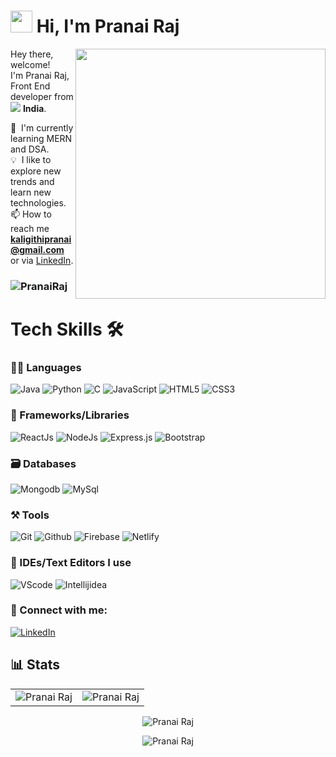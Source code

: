 # <img src="https://user-images.githubusercontent.com/75829770/172219978-9b6b24bb-7ae5-4517-bff2-06bc3c82dd10.gif" width="35" />&nbsp;<b>Hi, I'm Pranai Raj</b>



<img align="right" src="https://user-images.githubusercontent.com/75829770/161398595-106efcc0-5b22-4eab-811c-9dfa76393073.gif" width="400"/>
<p align="left">
  <p>Hey there, welcome!</br>
  I'm Pranai Raj, Front End developer from <img src="https://flagcdn.com/16x12/in.png"/> <b>India</b>.</p>

  🌱 &nbsp;I'm currently learning MERN and DSA.\
  💡 &nbsp;I like to explore new trends and learn new technologies.\
  📫 How to reach me **kaligithipranai@gmail.com** or via [LinkedIn](https://www.linkedin.com/in/pranai-raj/).
  
  
<h3><p align=""> <img src="https://komarev.com/ghpvc/?username=Pranai2518&label=Profile%20views&color=blue&style=flat" alt="PranaiRaj" /> </p></h3>
  
 <h1>Tech Skills 🛠</h1>
 
 ### 🧑‍💻 Languages

<p> 
<img alt="Java" src="https://img.shields.io/badge/java-%23ED8B00.svg?&style=for-the-badge&logo=java&logoColor=white" />
<img alt="Python" src="https://img.shields.io/badge/python-%2314354C.svg?style=for-the-badge&logo=python&logoColor=white"/>
<img alt="C" src="https://img.shields.io/badge/c-%2300599C.svg?&style=for-the-badge&logo=c&logoColor=white" />
<img alt="JavaScript" src="https://img.shields.io/badge/javascript-%23323330.svg?&style=for-the-badge&logo=javascript&logoColor=%23F7DF1E" />
<img alt="HTML5" src="https://img.shields.io/badge/html5-%23E34F26.svg?&style=for-the-badge&logo=html5&logoColor=white" />
<img alt="CSS3" src="https://img.shields.io/badge/css3-%231572B6.svg?&style=for-the-badge&logo=css3&logoColor=white" />
</p>

### 🧩 Frameworks/Libraries
    
<p>
<img alt="ReactJs" src="https://img.shields.io/badge/React-20232A?style=for-the-badge&logo=react&logoColor=61DAFB" />
<img alt="NodeJs" src="https://img.shields.io/badge/Node.js-339933?style=for-the-badge&logo=nodedotjs&logoColor=white" />
<img alt="Express.js" src="https://img.shields.io/badge/Express.js-000000?style=for-the-badge&logo=express&logoColor=white" />
<img alt="Bootstrap" src="https://img.shields.io/badge/Bootstrap-563D7C?style=for-the-badge&logo=bootstrap&logoColor=white" />
</P>
  
### 🗃️ Databases

<p>
<img alt="Mongodb" src="https://img.shields.io/badge/MongoDB-4EA94B?style=for-the-badge&logo=mongodb&logoColor=white" />
<img alt="MySql" src="https://img.shields.io/badge/MySQL-005C84?style=for-the-badge&logo=mysql&logoColor=white" />

### ⚒️ Tools

<p>
<img alt="Git" src="https://img.shields.io/badge/GIT-E44C30?style=for-the-badge&logo=git&logoColor=white" />
<img alt="Github" src="https://img.shields.io/badge/GitHub-100000?style=for-the-badge&logo=github&logoColor=white" />
<img alt="Firebase" src="https://img.shields.io/badge/firebase-ffca28?style=for-the-badge&logo=firebase&logoColor=black" />
<img alt="Netlify" src="https://img.shields.io/badge/Netlify-00C7B7?style=for-the-badge&logo=netlify&logoColor=white" />
</p>

### 🧠 IDEs/Text Editors I use

<p>
<img alt="VScode" src="https://img.shields.io/badge/Visual_Studio_Code-0078D4?style=for-the-badge&logo=visual%20studio%20code&logoColor=white" />
<img alt="Intellijidea" src="https://img.shields.io/badge/IntelliJIDEA-000000.svg?style=for-the-badge&logo=intellij-idea&logoColor=white" />
</p>

### 🤝 Connect with me:
[![LinkedIn](https://img.shields.io/badge/LinkedIn-0077B5?style=for-the-badge&logo=linkedin&logoColor=white)](https://www.linkedin.com/in/pranai-raj/)

## 📊 Stats

<table>
  <tr>   
    <td><img src="https://github-readme-stats.vercel.app/api?username=Pranai2518&count_private=true&show_icons=true&theme=tokyonight" alt="Pranai Raj" /></td>
    <td><img align="center" src="https://github-readme-streak-stats.herokuapp.com/?user=Pranai2518&count_private=true&theme=tokyonight" alt="Pranai Raj"></td>
  </tr>
</table>

<div align="center">
<p><img src="https://github-readme-stats.vercel.app/api/top-langs?username=Pranai2518&count_private=true&show_icons=true&locale=en&layout=compact&title_color=blue&icon_color=2234AE&text_color=000000&bg_color=0,000000,blue" alt="Pranai Raj" /></p>
<p><img align="center" src="https://activity-graph.herokuapp.com/graph?username=Pranai2518&count_private=true&amp;theme=react-dark&amp;hide_border=true&amp;area=true" alt="Pranai Raj" /></p>
  </div>

